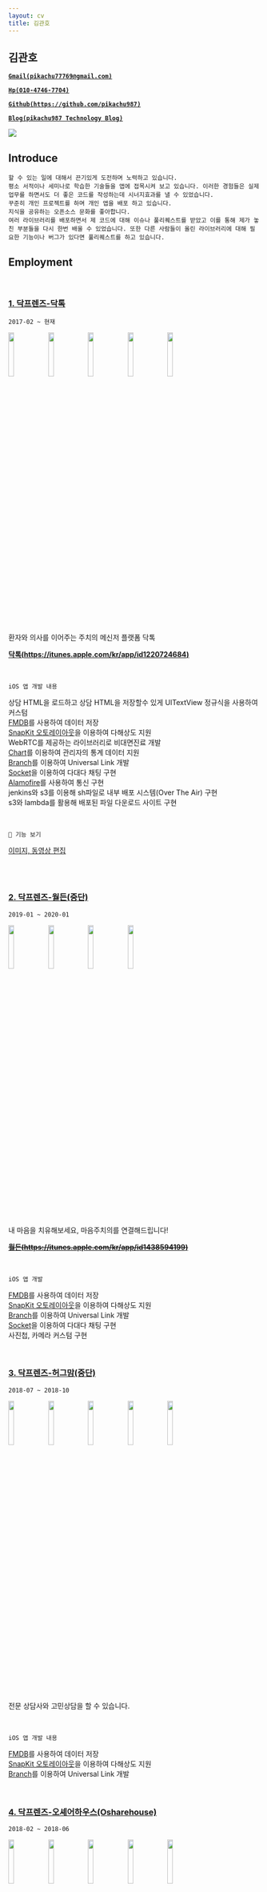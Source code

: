 ```yaml
---
layout: cv
title: 김관호
---
```



## 김관호

<a href="mailto:pikachu77769@gmail.com" style="font-weight: bold;">`Gmail(pikachu77769@gmail.com)`</a>

<a href="tel:010-4746-7704" style="font-weight: bold;">`Hp(010-4746-7704)`</a>

<a href="https://github.com/pikachu987/" style="font-weight: bold;">`Github(https://github.com/pikachu987)`</a>

<a href="https://pikachu987.tistory.com/" style="font-weight: bold;">`Blog(pikachu987 Technology Blog)`</a>


<div class="profile"><img src="https://pikachu987.github.io/cvdata/resources/profile.png?cv=1"></div>


## Introduce

`할 수 있는 일에 대해서 끈기있게 도전하며 노력하고 있습니다.`<br>
`평소 서적이나 세미나로 학습한 기술들을 앱에 접목시켜 보고 있습니다. 이러한 경험들은 실제 업무를 하면서도 더 좋은 코드를 작성하는데 시너지효과를 낼 수 있었습니다.`<br>
`꾸준히 개인 프로젝트를 하며 개인 앱을 배포 하고 있습니다.`<br>
`지식을 공유하는 오픈소스 문화를 좋아합니다.`<br>
`여러 라이브러리를 배포하면서 제 코드에 대해 이슈나 풀리퀘스트를 받았고 이를 통해 제가 놓친 부분들을 다시 한번 배울 수 있었습니다. 또한 다른 사람들이 올린 라이브러리에 대해 필요한 기능이나 버그가 있다면 풀리퀘스트를 하고 있습니다.`




## Employment



<br>

### [1. 닥프렌즈-닥톡](https://www.doctalk.co.kr/)

`2017-02 ~ 현재`

<img src="https://pikachu987.github.io/cvdata/resources/employment/doctalk/appstore/1.png?cv=1" width="15%">
<img src="https://pikachu987.github.io/cvdata/resources/employment/doctalk/appstore/2.png?cv=1" width="15%">
<img src="https://pikachu987.github.io/cvdata/resources/employment/doctalk/appstore/3.png?cv=1" width="15%">
<img src="https://pikachu987.github.io/cvdata/resources/employment/doctalk/appstore/4.png?cv=1" width="15%">
<img src="https://pikachu987.github.io/cvdata/resources/employment/doctalk/appstore/5.png?cv=1" width="15%">

환자와 의사를 이어주는 주치의 메신저 플랫폼 닥톡

__[닥톡(https://itunes.apple.com/kr/app/id1220724684)](https://itunes.apple.com/kr/app/id1220724684)__

<br>

`iOS 앱 개발 내용`

상담 HTML을 로드하고 상담 HTML을 저장할수 있게 UITextView 정규식을 사용하여 커스텀<br>
[FMDB](https://github.com/ccgus/fmdb)를 사용하여 데이터 저장<br>
[SnapKit 오토레이아웃](https://github.com/SnapKit/SnapKit)을 이용하여 다해상도 지원<br>
WebRTC를 제공하는 라이브러리로 비대면진료 개발<br>
[Chart](https://github.com/danielgindi/Charts)를 이용하여 관리자의 통계 데이터 지원<br>
[Branch](https://dashboard.branch.io/)를 이용하여 Universal Link 개발<br>
[Socket](https://github.com/socketio/socket.io-client-swift)을 이용하여 다대다 채팅 구현<br>
[Alamofire](https://github.com/Alamofire/Alamofire)를 사용하여 통신 구현<br>
jenkins와 s3를 이용해 sh파일로 내부 배포 시스템(Over The Air) 구현<br>
s3와 lambda를 활용해 배포된 파일 다운로드 사이트 구현<br>

<br>

`📱 기능 보기`

[이미지, 동영상 편집](https://pikachu987.github.io/cvdata/resources/employment/doctalk/media/picker/)

<br>


<div class="page-break"></div>

<br>

### [2. 닥프렌즈-월든(중단)](https://www.docfriends.com/)

`2019-01 ~ 2020-01`

<img src="https://pikachu987.github.io/cvdata/resources/employment/walden/appstore/1.png?cv=1" width="15%">
<img src="https://pikachu987.github.io/cvdata/resources/employment/walden/appstore/2.png?cv=1" width="15%">
<img src="https://pikachu987.github.io/cvdata/resources/employment/walden/appstore/3.png?cv=1" width="15%">
<img src="https://pikachu987.github.io/cvdata/resources/employment/walden/appstore/4.png?cv=1" width="15%">

내 마음을 치유해보세요, 마음주치의를 연결해드립니다!

~~__[월든(https://itunes.apple.com/kr/app/id1438594199)](https://itunes.apple.com/kr/app/id1438594199)__~~

<br>

`iOS 앱 개발`

[FMDB](https://github.com/ccgus/fmdb)를 사용하여 데이터 저장<br>
[SnapKit 오토레이아웃](https://github.com/SnapKit/SnapKit)을 이용하여 다해상도 지원<br>
[Branch](https://dashboard.branch.io/)를 이용하여 Universal Link 개발<br>
[Socket](https://github.com/socketio/socket.io-client-swift)을 이용하여 다대다 채팅 구현<br>
사진첩, 카메라 커스텀 구현<br>



<br>

### [3. 닥프렌즈-허그맘(중단)](https://www.docfriends.com/)

`2018-07 ~ 2018-10`

<img src="https://pikachu987.github.io/cvdata/resources/employment/hugmom/appstore/1.png?cv=1" width="15%">
<img src="https://pikachu987.github.io/cvdata/resources/employment/hugmom/appstore/2.png?cv=1" width="15%">
<img src="https://pikachu987.github.io/cvdata/resources/employment/hugmom/appstore/3.png?cv=1" width="15%">
<img src="https://pikachu987.github.io/cvdata/resources/employment/hugmom/appstore/4.png?cv=1" width="15%">
<img src="https://pikachu987.github.io/cvdata/resources/employment/hugmom/appstore/5.png?cv=1" width="15%">

전문 상담사와 고민상담을 할 수 있습니다.

<br>

`iOS 앱 개발 내용`

[FMDB](https://github.com/ccgus/fmdb)를 사용하여 데이터 저장<br>
[SnapKit 오토레이아웃](https://github.com/SnapKit/SnapKit)을 이용하여 다해상도 지원<br>
[Branch](https://dashboard.branch.io/)를 이용하여 Universal Link 개발<br>


<div class="page-break"></div>

<br>

### [4. 닥프렌즈-오셰어하우스(Osharehouse)](https://www.facebook.com/osharehouse/)

`2018-02 ~ 2018-06`

<img src="https://pikachu987.github.io/cvdata/resources/employment/osharehouse/appstore/1.png?cv=1" width="15%">
<img src="https://pikachu987.github.io/cvdata/resources/employment/osharehouse/appstore/2.png?cv=1" width="15%">
<img src="https://pikachu987.github.io/cvdata/resources/employment/osharehouse/appstore/3.png?cv=1" width="15%">
<img src="https://pikachu987.github.io/cvdata/resources/employment/osharehouse/appstore/4.png?cv=1" width="15%">
<img src="https://pikachu987.github.io/cvdata/resources/employment/osharehouse/appstore/5.png?cv=1" width="15%">

실시간 직거래 방구하기

__[오셰어하우스(https://itunes.apple.com/kr/app/id1383090453)](https://itunes.apple.com/kr/app/id1383090453)__

<br>

`iOS 앱 개발 내용`

CoreData를 사용하여 데이터 저장<br>
[SnapKit 오토레이아웃](https://github.com/SnapKit/SnapKit)을 이용하여 다해상도 지원<br>
[Branch](https://dashboard.branch.io/)를 이용하여 Universal Link 개발<br>
[Socket](https://github.com/socketio/socket.io-client-swift)을 이용하여 다대다 채팅 구현<br>
Expandable Tableview 개발<br>
Localizable을 사용하여 다국어 지원<br>



<br>

### [5. 닥프렌즈-오셰어하우스 관리자(Osharehouse)](https://www.facebook.com/osharehouse/)

`2018-02 ~ 2018-06`

<img src="https://pikachu987.github.io/cvdata/resources/employment/osharehouseAdmin/appstore/1.png?cv=1" width="15%">
<img src="https://pikachu987.github.io/cvdata/resources/employment/osharehouseAdmin/appstore/2.png?cv=1" width="15%">
<img src="https://pikachu987.github.io/cvdata/resources/employment/osharehouseAdmin/appstore/3.png?cv=1" width="15%">
<img src="https://pikachu987.github.io/cvdata/resources/employment/osharehouseAdmin/appstore/4.png?cv=1" width="15%">
<img src="https://pikachu987.github.io/cvdata/resources/employment/osharehouseAdmin/appstore/5.png?cv=1" width="15%">

간편하게 입주자를 모집하세요

__[오셰어하우스 관리자(https://itunes.apple.com/kr/app/id1351570974)](https://itunes.apple.com/kr/app/id1351570974)__

<br>

`iOS 앱 개발 내용`

[Chart](https://github.com/danielgindi/Charts)를 이용하여 관리자의 통계 데이터 지원<br>
CoreData를 사용하여 데이터 저장<br>
[SnapKit 오토레이아웃](https://github.com/SnapKit/SnapKit)을 이용하여 다해상도 지원<br>
[Branch](https://dashboard.branch.io/)를 이용하여 Universal Link 개발<br>
[Socket](https://github.com/socketio/socket.io-client-swift)을 이용하여 다대다 채팅 구현<br>


<div class="page-break"></div>

<br>

### [6. 닥프렌즈-배경화면 HD(OGQ)](https://medium.com/ogq-corp)

`2017-04 ~ 2017-07`

<img src="https://pikachu987.github.io/cvdata/resources/employment/backgroundHD/appstore/1.png?cv=1" width="15%">
<img src="https://pikachu987.github.io/cvdata/resources/employment/backgroundHD/appstore/2.png?cv=1" width="15%">
<img src="https://pikachu987.github.io/cvdata/resources/employment/backgroundHD/appstore/3.png?cv=1" width="15%">
<img src="https://pikachu987.github.io/cvdata/resources/employment/backgroundHD/appstore/4.png?cv=1" width="15%">
<img src="https://pikachu987.github.io/cvdata/resources/employment/backgroundHD/appstore/5.png?cv=1" width="15%">

고화질 배경화‪면‬

__[배경화면 HD(https://itunes.apple.com/app/id541860561)](https://itunes.apple.com/app/id541860561)__

<br>

`iOS 앱 개발 내용`

Objective-C 로 되어있던 앱을 Swift3로 변환<br>
[Tags](https://github.com/pikachu987/Tags) 라이브러리 기초 개발<br>
오토레이아웃(스토리보드)을 이용하여 다해상도 지원<br>
이미지 다해상도 렌더링 지원<br>
Localizable을 사용하여 다국어 지원<br>



<br>

### 7. 시전소프트-전단지존

`2016-06 ~ 2016-11`

<img src="https://pikachu987.github.io/cvdata/resources/employment/jundan/appstore/1.png?cv=1" width="15%">
<img src="https://pikachu987.github.io/cvdata/resources/employment/jundan/appstore/2.png?cv=1" width="15%">
<img src="https://pikachu987.github.io/cvdata/resources/employment/jundan/appstore/3.png?cv=1" width="15%">
<img src="https://pikachu987.github.io/cvdata/resources/employment/jundan/appstore/4.png?cv=1" width="15%">
<img src="https://pikachu987.github.io/cvdata/resources/employment/jundan/appstore/5.png?cv=1" width="15%">

전단지를 앱으로 만들어 배포

<br>

`iOS 앱 개발 내용`

[Realm](https://github.com/realm/realm-cocoa)을 사용하여 데이터 저장<br>
[Alamofire](https://github.com/Alamofire/Alamofire)를 사용하여 통신 구현<br>
여러가지 전단지 만들기 레이아웃 개발<br>
Horizontal 무한 스크롤 개발<br>



<div class="page-break"></div>

## Freelancer

<br>

### 1. KMS-ExpertT

`2016-11 ~ 2016-12`

<img src="https://pikachu987.github.io/cvdata/resources/freelancer/et/appstore/1.png?cv=1" width="15%">
<img src="https://pikachu987.github.io/cvdata/resources/freelancer/et/appstore/2.png?cv=1" width="15%">
<img src="https://pikachu987.github.io/cvdata/resources/freelancer/et/appstore/3.png?cv=1" width="15%">
<img src="https://pikachu987.github.io/cvdata/resources/freelancer/et/appstore/4.png?cv=1" width="15%">
<img src="https://pikachu987.github.io/cvdata/resources/freelancer/et/appstore/5.png?cv=1" width="15%">

WebRTC를 이용해 통역 전문가와 통화

<br>

`iOS 앱 개발 내용`

[QuickBlox WebRTC](https://quickblox.com/)를 이용하여 통화 구현<br>
[SQLite](https://github.com/stephencelis/SQLite.swift)를 이용하여 데이터 저장<br>
[Realm](https://github.com/realm/realm-cocoa)을 사용하여 데이터 저장<br>
[Alamofire](https://github.com/Alamofire/Alamofire)를 사용하여 통신 구현<br>




<br>

### 2. Davich-가상장착(중단)

`2016-12 ~ 2017-01`

<img src="https://pikachu987.github.io/cvdata/resources/freelancer/virtualWearing/appstore/1.png?cv=1" width="15%">
<img src="https://pikachu987.github.io/cvdata/resources/freelancer/virtualWearing/appstore/2.png?cv=1" width="15%">
<img src="https://pikachu987.github.io/cvdata/resources/freelancer/virtualWearing/appstore/3.png?cv=1" width="15%">
<img src="https://pikachu987.github.io/cvdata/resources/freelancer/virtualWearing/appstore/4.png?cv=1" width="15%">
<img src="https://pikachu987.github.io/cvdata/resources/freelancer/virtualWearing/appstore/5.png?cv=1" width="15%">

가상으로 눈동자 위치와 눈동자 타원에 맞게 콘택트 렌즈를 잘라서 가상으로 써 볼수 있다.

<br>

`iOS 앱 개발 내용`

[Realm](https://github.com/realm/realm-cocoa)을 사용하여 데이터 저장<br>
[Alamofire](https://github.com/Alamofire/Alamofire)를 사용하여 통신 구현<br>


<div class="page-break"></div>

<br>

### 3. knightnet-책가방

`2017-01 ~ 2017-02`

<img src="https://pikachu987.github.io/cvdata/resources/freelancer/edubag/appstore/1.png?cv=1" width="15%">
<img src="https://pikachu987.github.io/cvdata/resources/freelancer/edubag/appstore/2.png?cv=1" width="15%">
<img src="https://pikachu987.github.io/cvdata/resources/freelancer/edubag/appstore/3.png?cv=1" width="15%">
<img src="https://pikachu987.github.io/cvdata/resources/freelancer/edubag/appstore/4.png?cv=1" width="15%">
<img src="https://pikachu987.github.io/cvdata/resources/freelancer/edubag/appstore/5.png?cv=1" width="15%">

책가방은 방과후학교 운영을 위한 프로그램입니다.

<br>

`iOS 앱 개발 내용`

[Realm](https://github.com/realm/realm-cocoa)을 사용하여 데이터 저장<br>
[Alamofire](https://github.com/Alamofire/Alamofire)를 사용하여 통신 구현<br>
[Kanna](https://github.com/tid-kijyun/Kanna)를 사용하여 XML 통신 구현<br>




## Individual Projects

<br>

### 1. 패턴관리(생활패턴, 운동패턴, 피트니스)

`2019-07 ~ 2019-07`

<img src="https://pikachu987.github.io/cvdata/resources/individual/pattern/appstore/1.png?cv=1" width="15%">
<img src="https://pikachu987.github.io/cvdata/resources/individual/pattern/appstore/2.png?cv=1" width="15%">
<img src="https://pikachu987.github.io/cvdata/resources/individual/pattern/appstore/3.png?cv=1" width="15%">
<img src="https://pikachu987.github.io/cvdata/resources/individual/pattern/appstore/4.png?cv=1" width="15%">
<img src="https://pikachu987.github.io/cvdata/resources/individual/pattern/appstore/5.png?cv=1" width="15%">

● 자신에게 맞는 작업으로 하루하루 패턴을 맞게 살아보세요.<br/>
● 하루하루 패턴에 맞게 살았는지 통계를 확인해 보세요.<br/>
● 패턴에 맞게 살고 있는지 패턴 관리앱이 도와드려요.<br/>

__[패턴관리(https://itunes.apple.com/us/app/패턴관리-생활패턴-운동패턴-피트니스/id1471091967)](https://itunes.apple.com/us/app/패턴관리-생활패턴-운동패턴-피트니스/id1471091967)__

<br>

`iOS 앱 개발 내용`

[FMDB](https://github.com/ccgus/fmdb)를 사용하여 데이터 저장<br>
[SnapKit 오토레이아웃](https://github.com/SnapKit/SnapKit)을 이용하여 다해상도 지원<br>
[CropPickerView](https://github.com/pikachu987/CropPickerView)를 이용하여 이미지 자르기 지원<br>
Localizable을 사용하여 다국어 지원<br>


<div class="page-break"></div>

<br>

### 2. Punto: 쉬운 사진편집 툴

`2018-09 ~ 2018-09`

<img src="https://pikachu987.github.io/cvdata/resources/individual/punto/appstore/1.png?cv=1" width="15%">
<img src="https://pikachu987.github.io/cvdata/resources/individual/punto/appstore/2.png?cv=1" width="15%">
<img src="https://pikachu987.github.io/cvdata/resources/individual/punto/appstore/3.png?cv=1" width="15%">
<img src="https://pikachu987.github.io/cvdata/resources/individual/punto/appstore/4.png?cv=1" width="15%">
<img src="https://pikachu987.github.io/cvdata/resources/individual/punto/appstore/5.png?cv=1" width="15%">

● 사진첩에 있는 이미지를 편집할 수 있습니다.<br/>
● 캔버스를 편집할 수 있습니다.<br/>
● 컬러 피커를 사용하여 원하는 색을 캔버스에 저장해 보세요.<br/>
● 다양한 필터로 이미지의 느낌을 바꾸어 보세요.<br/>
● 이미지에 원하는 영역에 스포이드로 색을 추출해 보세요.<br/>
● 사진에 일부 영역이 마음에 들지 않을때 사진을 원하는 크기와 원하는 영역으로 잘라 보세요.<br/>
● 이미지에 여러가지 이모지,이미지,텍스트를 추가해서 위치와 크기를 조절해 보세요.<br/>
● 사용하지 않는 편집 도구를 OFF 시킨 후 자주 사용하는 도구만 볼수 있습니다.<br/>
● 이미지의 정보와 촬영 정보와 위치를 볼수 있습니다.<br/>

__[푼토(https://itunes.apple.com/us/app/punto-easy-photo-editing-tool/id1402485933)](https://itunes.apple.com/us/app/punto-easy-photo-editing-tool/id1402485933)__

<br>

`iOS 앱 개발 내용`

[FMDB](https://github.com/ccgus/fmdb)를 사용하여 데이터 저장<br>
오토레이아웃(스토리보드)을 이용하여 다해상도 지원<br>
[CropPickerView](https://github.com/pikachu987/CropPickerView)를 이용하여 이미지 자르기 지원<br>
[GPUImage](https://github.com/BradLarson/GPUImage3)를 이용하여 필터 지원<br>
Localizable을 사용하여 다국어 지원<br>



<br>

### 3. MakeGIF: 움짤 그림 만들기 앱

`2018-01 ~ 2018-01`

<img src="https://pikachu987.github.io/cvdata/resources/individual/makegif/appstore/1.png?cv=1" width="15%">
<img src="https://pikachu987.github.io/cvdata/resources/individual/makegif/appstore/2.png?cv=1" width="15%">
<img src="https://pikachu987.github.io/cvdata/resources/individual/makegif/appstore/3.png?cv=1" width="15%">
<img src="https://pikachu987.github.io/cvdata/resources/individual/makegif/appstore/4.png?cv=1" width="15%">
<img src="https://pikachu987.github.io/cvdata/resources/individual/makegif/appstore/5.png?cv=1" width="15%">

● 터치로 쉽게 움짤을 만들수 있습니다.<br/>
● 펜 색과 사이즈를 조절할수 있습니다.<br/>
● 배경색과 배경이미지를 변경할수 있습니다.<br/>
● 갤러리에 저장된 사진들을 GIF로 변경할수 있습니다.<br/>
● 갤러리에 저장된 사진들을 원모양 GIF로 변경할수 있습니다.<br/>
● GIF 이미지들을 일반 사진으로 변경할 수 있습니다.<br/>

__[움짤 그림 만들기(https://itunes.apple.com/kr/app/움짤-그림-만들기/id1332469018)](https://itunes.apple.com/kr/app/움짤-그림-만들기/id1332469018)__

<br>

`iOS 앱 개발 내용`

CoreData를 사용하여 데이터 저장<br>
[SnapKit 오토레이아웃](https://github.com/SnapKit/SnapKit)을 이용하여 다해상도 지원<br>



<br>

### 4. FakeCall: 가짜전화 앱 (reject)

`2018-01 ~ 2018-01`

<img src="https://pikachu987.github.io/cvdata/resources/individual/fakecall/appstore/1.png?cv=1" width="15%">
<img src="https://pikachu987.github.io/cvdata/resources/individual/fakecall/appstore/2.png?cv=1" width="15%">
<img src="https://pikachu987.github.io/cvdata/resources/individual/fakecall/appstore/3.png?cv=1" width="15%">
<img src="https://pikachu987.github.io/cvdata/resources/individual/fakecall/appstore/4.png?cv=1" width="15%">
<img src="https://pikachu987.github.io/cvdata/resources/individual/fakecall/appstore/5.png?cv=1" width="15%">

● 기존 휴대폰의 연락처에 있는 사람들에게 가짜로 전화를 걸 수 있습니다.<br/>
● 새로운 연락처를 등록해서 가짜로 전화를 걸 수 있습니다.<br/>
● 기존 연락처나 새로운 연락처에서 전화를 걸게 할 수 있습니다.<br/>
● 전화왔을 때 알림음과 진동, 배경화면을 바꿀 수 있습니다.<br/>


<br>

`iOS 앱 개발 내용`

CoreData를 사용하여 데이터 저장<br>
[SnapKit 오토레이아웃](https://github.com/SnapKit/SnapKit)을 이용하여 다해상도 지원<br>
Localizable을 사용하여 다국어 지원<br>


<br>

### 5. Script: 대본공부 앱

`2017-12 ~ 2017-12`

<img src="https://pikachu987.github.io/cvdata/resources/individual/script/appstore/1.png?cv=1" width="15%">
<img src="https://pikachu987.github.io/cvdata/resources/individual/script/appstore/2.png?cv=1" width="15%">
<img src="https://pikachu987.github.io/cvdata/resources/individual/script/appstore/3.png?cv=1" width="15%">
<img src="https://pikachu987.github.io/cvdata/resources/individual/script/appstore/4.png?cv=1" width="15%">
<img src="https://pikachu987.github.io/cvdata/resources/individual/script/appstore/5.png?cv=1" width="15%">

● 나에게 맞는 앱 디자인을 선택할 수 있습니다.<br/>
● 중요 문장을 추가할수 있습니다.<br/>
● 대본, 중요 문장에서 검색을 할수 있습니다.<br/>
● 대본, 중요 문장을 번역할 수 있습니다.<br/>
● 중요 문장에 태그를 선택할수 있습니다.<br/>
● 대본에 따라 자신이 마지막 공부한 위치로 돌아갈 수 있습니다.<br/>
● 대본과 중요문장을 저장할수 있습니다. 데이터는 서버에 저장되지 않고 휴대폰 기기에 저장되기 때문에 다른 사람들에게 노출되지 않고 다시 불러올 수 있습니다.<br/>

__[대본공부(https://itunes.apple.com/kr/app/대본-공부/id1319037733)](https://itunes.apple.com/kr/app/대본-공부/id1319037733)__

<br>

`iOS 앱 개발 내용`

CoreData를 사용하여 데이터 저장<br>
[SSZipArchive](https://github.com/ZipArchive/ZipArchive)를 이용하여 집파일을 다운받은 후 압축풀기 지원<br>
[Kanna](https://github.com/tid-kijyun/Kanna)를 사용하여 XML 분석<br>


<div class="page-break"></div>

<br>

### 6. Markdown: 마크다운 앱

`2017-01 ~ 2017-01`

<img src="https://pikachu987.github.io/cvdata/resources/individual/markdown/appstore/1.png?cv=1" width="15%">
<img src="https://pikachu987.github.io/cvdata/resources/individual/markdown/appstore/2.png?cv=1" width="15%">
<img src="https://pikachu987.github.io/cvdata/resources/individual/markdown/appstore/3.png?cv=1" width="15%">

● 마크다운을 적을수 있다.<br>
● 마크다운을 적기 편하게 키보드 상단에 여러가지 버튼이 있다.<br>
● 마크다운을 적으면서 마크다운 미리보기를 할 수 있다.<br>
● 마크다운을 저장할 수 있다.<br>
● 마크다운을 공유할 수 있다.<br>

__[마크다운(https://itunes.apple.com/us/app/마크다운-개발자를-위한-마크다운-markdown-md/id1195478325)](https://itunes.apple.com/us/app/마크다운-개발자를-위한-마크다운-markdown-md/id1195478325)__

<br>

`iOS 앱 개발 내용`

CoreData를 사용하여 데이터 저장<br>



<br>

### 7. Memo: 그림 메모장

`2017-01 ~ 2017-01`

<img src="https://pikachu987.github.io/cvdata/resources/individual/memo/appstore/1.png?cv=1" width="15%">
<img src="https://pikachu987.github.io/cvdata/resources/individual/memo/appstore/2.png?cv=1" width="15%">
<img src="https://pikachu987.github.io/cvdata/resources/individual/memo/appstore/3.png?cv=1" width="15%">
<img src="https://pikachu987.github.io/cvdata/resources/individual/memo/appstore/4.png?cv=1" width="15%">
<img src="https://pikachu987.github.io/cvdata/resources/individual/memo/appstore/5.png?cv=1" width="15%">

● 메모장에 펜으로 그림을 그릴수 있다.<br>
● 펜의 색, 크기를 바꿀수 있다.<br>
● 지우개로 펜으로 그린 것을 지울수 있고 지우개 크기를 바꿀수 있다.<br>
● 배경색을 바꿀수 있다.<br>
● 투명한 배경을 사용하고 갤러리에 저장할 수 있다.<br>
● 이미지를 가져와서 크기를 조절해서 메모장에 올려놓을수 있다.<br>
● 텍스트를 만들어서 메모장에 올려놓을수 있다.<br>
● 저장, 삭제, 공유가 가능하며 메모마다 잠금(지문인식)을 걸어놓을 수 있다.<br>
● 잠금이 된 메모는 저장, 삭제, 공유, 보기를 하려면 지문인식 또는 잠금설정할때 입력한 비밀번호를 입력하여야 할 수 있다.<br>

__[그림 메모장(https://apps.apple.com/us/app/그림-메모장/id1194457669)](https://apps.apple.com/us/app/그림-메모장/id1194457669)__

<br>

`iOS 앱 개발 내용`

[FMDB](https://github.com/ccgus/fmdb)를 사용하여 데이터 저장<br>
[SnapKit 오토레이아웃](https://github.com/SnapKit/SnapKit)을 이용하여 다해상도 지원<br>
[PALFileStorage](https://github.com/pikachu987/PALFileStorage.git)를 이용하여 내부 저장소에 파일 저장
[Realm](https://github.com/realm/realm-cocoa)을 사용하다가 FMDB로 데이터 마이그레이션<br>
LocalAuthentication를 사용하여 FaceID, TouchID 구현



<br>

### 8. Editor: 이미지 합성 앱

`2017-01 ~ 2017-01`

<img src="https://pikachu987.github.io/cvdata/resources/individual/editor/appstore/1.png?cv=1" width="15%">
<img src="https://pikachu987.github.io/cvdata/resources/individual/editor/appstore/2.png?cv=1" width="15%">
<img src="https://pikachu987.github.io/cvdata/resources/individual/editor/appstore/3.png?cv=1" width="15%">
<img src="https://pikachu987.github.io/cvdata/resources/individual/editor/appstore/4.png?cv=1" width="15%">
<img src="https://pikachu987.github.io/cvdata/resources/individual/editor/appstore/5.png?cv=1" width="15%">

● 갤러리, 카메라(필터), 웹사이트, 저장된이미지, 지도에서 원하는 영역을 자르고 저장할 수 있다.<br>
● 원하는 영역을 타원으로 자를 수 있다.<br>
● 저장한 이미지들을 서로 합성을 할 수 있고 이미지들 간의 순서를 조절할 수 있다.<br>
● 배경색을 바꿀 수 있고 텍스트를 넣을 수 있고 합성한 이미지를 저장할 수 있다.<br>
● 투명한 배경을 사용하고 갤러리에 저장할 수 있다.<br>
● 저장된 이미지를 갤러리저장, 공유하기, 삭제 할 수있다.(복수 선택 가능)<br>

__[이미지 합성(https://itunes.apple.com/kr/app/editeo/id1192981741)](https://itunes.apple.com/kr/app/editeo/id1192981741?l=ko&ls=1&mt=8)__

<br>

`iOS 앱 개발 내용`

[FMDB](https://github.com/ccgus/fmdb)를 사용하여 데이터 저장<br>
[SnapKit 오토레이아웃](https://github.com/SnapKit/SnapKit)을 이용하여 다해상도 지원<br>
[PALFileStorage](https://github.com/pikachu987/PALFileStorage.git)를 이용하여 내부 저장소에 파일 저장
[Realm](https://github.com/realm/realm-cocoa)을 사용하다가 FMDB로 데이터 마이그레이션<br>





## Team Projects

<br>

### 1. 일루와: 중간 장소 지정해주는 앱

`2018-01 ~ 2018-01`

<img src="https://pikachu987.github.io/cvdata/resources/team/common/appstore/1.png?cv=1" width="15%">
<img src="https://pikachu987.github.io/cvdata/resources/team/common/appstore/2.png?cv=1" width="15%">
<img src="https://pikachu987.github.io/cvdata/resources/team/common/appstore/3.png?cv=1" width="15%">
<img src="https://pikachu987.github.io/cvdata/resources/team/common/appstore/4.png?cv=1" width="15%">
<img src="https://pikachu987.github.io/cvdata/resources/team/common/appstore/5.png?cv=1" width="15%">
<img src="https://pikachu987.github.io/cvdata/resources/team/common/appstore/6.png?cv=1" width="15%">

<a href="https://www.facebook.com/unithonWithU/">`6회 유니톤(대학 해커톤) 우수상`</a>


<div class="page-break"></div>

<br>

### 2. 답정너: 두가지 선택사항을 투표하는 앱

`2018-04 ~ 2018-05`

<img src="https://pikachu987.github.io/cvdata/resources/team/vote/appstore/1.png?cv=1" width="15%">
<img src="https://pikachu987.github.io/cvdata/resources/team/vote/appstore/2.png?cv=1" width="15%">
<img src="https://pikachu987.github.io/cvdata/resources/team/vote/appstore/3.png?cv=1" width="15%">
<img src="https://pikachu987.github.io/cvdata/resources/team/vote/appstore/4.png?cv=1" width="15%">
<img src="https://pikachu987.github.io/cvdata/resources/team/vote/appstore/5.png?cv=1" width="15%">

__[답정너(https://itunes.apple.com/kr/app/답정너/id1379000768)](https://itunes.apple.com/kr/app/답정너/id1379000768)__




## Library

### 1. Tags

[https://github.com/pikachu987/Tags](https://github.com/pikachu987/Tags)

![stars](https://img.shields.io/github/stars/pikachu987/Tags?style=social)&nbsp;&nbsp;
![forks](https://img.shields.io/github/forks/pikachu987/Tags?style=social)&nbsp;&nbsp;
![watchers](https://img.shields.io/github/watchers/pikachu987/Tags?style=social)&nbsp;&nbsp;

● 태그를 동적으로 추가, 수정, 삭제를 할수 있고 여러가지 커스터마이징을 제공<br>
● 태그는 오토레이아웃으로 개발<br>
● 태그를 터치, 높이 변경 될때 딜리게이트 호출<br>

### 2. NotificationView

[https://github.com/pikachu987/NotificationView](https://github.com/pikachu987/NotificationView)

![stars](https://img.shields.io/github/stars/pikachu987/NotificationView?style=social)&nbsp;&nbsp;
![forks](https://img.shields.io/github/forks/pikachu987/NotificationView?style=social)&nbsp;&nbsp;
![watchers](https://img.shields.io/github/watchers/pikachu987/NotificationView?style=social)&nbsp;&nbsp;

● iOS 기본 알림 화면 구현<br>
● light 테마, dark 테마 지원<br>
● hide시간, show시간, showAfter시간 커스텀 가능<br>

### 3. CropPickerView

[https://github.com/pikachu987/CropPickerView](https://github.com/pikachu987/CropPickerView)

![stars](https://img.shields.io/github/stars/pikachu987/CropPickerView?style=social)&nbsp;&nbsp;
![forks](https://img.shields.io/github/forks/pikachu987/CropPickerView?style=social)&nbsp;&nbsp;
![watchers](https://img.shields.io/github/watchers/pikachu987/CropPickerView?style=social)&nbsp;&nbsp;

● 상하좌우, 상좌, 상우, 하좌, 하우 버튼을 이용해 이미지 자를 위치를 정하고 이미지를 자름<br>
● 이미지는 스크롤이 되고 스크롤보다 이미지가 작은 경우 중앙 정렬<br>
● 이미지를 원형으로 자를수 있음<br>

### 4. WebController

[https://github.com/pikachu987/WebController](https://github.com/pikachu987/WebController)

![stars](https://img.shields.io/github/stars/pikachu987/WebController?style=social)&nbsp;&nbsp;
![forks](https://img.shields.io/github/forks/pikachu987/WebController?style=social)&nbsp;&nbsp;
![watchers](https://img.shields.io/github/watchers/pikachu987/WebController?style=social)&nbsp;&nbsp;

● WKWebView를 커스텀<br>
● KVO를 이용하여 웹사이트 로드 progress 표현<br>
● 하단 툴바, 색상 등 커스텀 가능<br>

<div class="page-break"></div>

### 5. VideoConverter

[https://github.com/pikachu987/VideoConverter](https://github.com/pikachu987/VideoConverter)

● 비디오를 startTime, endTime or durationTime으로 자를수 있음<br>
● 비디오를 x, y, width, height값으로 자를 수 있고 회전, quality, 음소거를 할 수 있음<br>

### 6. VideoTrim

[https://github.com/pikachu987/VideoTrim](https://github.com/pikachu987/VideoTrim)

● 비디오의 시작 시간, 종료 시간을 UI적으로 표현하고 수정할 수 있음<br>
● 최소 width, preview 개수, color, margin, 크기 등을 커스텀 가능<br>



## Certifications

`2016` 네트워크관리사 (한국정보통신자격협회)


## Activity

<br>

[![Github stats](https://github-readme-stats.vercel.app/api?username=pikachu987&show_icons=true&count_private=true)](https://github.com/pikachu987/pikachu987)

[![Top Langs](https://github-readme-stats.vercel.app/api/top-langs/?username=pikachu987&layout=compact&langs_count=10&hide=Objective-C,JavaScript)](https://github.com/pikachu987/pikachu987)

[![Github](https://img.shields.io/badge/github-black.svg?logoColor=white&logo=github&link=https://github.com/pikachu987)](https://github.com/pikachu987/)
[![Blog](https://img.shields.io/badge/Tech%20Blog-black?style=flat&logo=github&link=https://pikachu987.tistory.com)](https://pikachu987.tistory.com/)
[![Repository](https://img.shields.io/github/stars/pikachu987?label=Repository%20Star&color=black&logoColor=white&logo=github&link=https://github.com/search?q=user%3Apikachu987+&s=stars&type=Repositories)](https://github.com/search?q=user%3Apikachu987+&s=stars&type=Repositories/)


### 1. 부스트코스 iOS 리뷰어 역활

`2018-06 ~ 2019-04`

### 2. 디프만 동아리 iOS 개발자 참여

`2018-03 ~ 2018-08`




## Contact Me

<br>

[![Gmail](https://img.shields.io/badge/Gmail-d14836?style=flat&logo=Gmail&logoColor=white&link=mailto:pikachu77769@gmail.com)](mailto:pikachu77769@gmail.com)
[![Tel](https://img.shields.io/badge/%F0%9F%93%B2%F0%9F%93%9E-Tel-green?style=flat&logoColor=white&link=tel:010-4746-7704)](tel:010-4746-7704)
